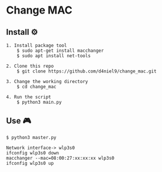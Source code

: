 # Change MAC


## Install  :gear:

```console
1. Install package tool 
    $ sudo apt-get install macchanger
    $ sudo apt install net-tools

2. Clone this repo
    $ git clone https://github.com/d4niel9/change_mac.git

3. Change the working directory
    $ cd change_mac

4. Run the script
    $ python3 main.py
```


## Use :video_game:

```consol
$ python3 master.py

Network interface-> wlp3s0
ifconfig wlp3s0 down
macchanger --mac=08:00:27:xx:xx:xx wlp3s0
ifconfig wlp3s0 up

```
